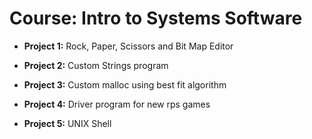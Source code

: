 # Course: Intro to Systems Software

- __Project 1:__ Rock, Paper, Scissors and Bit Map Editor

- __Project 2:__ Custom Strings program

- __Project 3:__ Custom malloc using best fit algorithm

- __Project 4:__ Driver program for new rps games

- __Project 5:__ UNIX Shell
